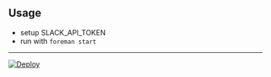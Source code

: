 ## Usage

* setup SLACK_API_TOKEN
* run with `foreman start`

---

[![Deploy](https://www.herokucdn.com/deploy/button.svg)](https://heroku.com/deploy)

